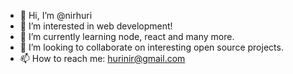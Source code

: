 - 👋 Hi, I’m @nirhuri
- 👀 I’m interested in web development!
- 🌱 I’m currently learning node, react and many more.
- 💞️ I’m looking to collaborate on interesting open source projects.
- 📫 How to reach me: hurinir@gmail.com

<!---
nirhuri/nirhuri is a ✨ special ✨ repository because its `README.md` (this file) appears on your GitHub profile.
You can click the Preview link to take a look at your changes.
--->
